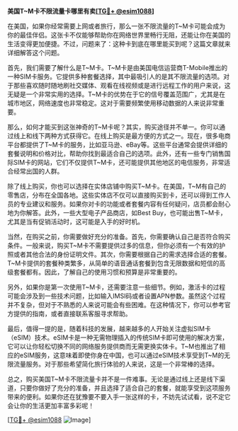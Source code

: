 **美国T~M卡不限流量卡哪里有卖[[TG💪+ @esim1088](https://t.me/s/esim1088)]**

在美国，如果你经常需要上网或者旅行，那么一张不限流量的T~M卡可能会成为你的最佳伴侣。这张卡不仅能够帮助你在网络世界里畅行无阻，还能让你在美国的生活变得更加便捷。不过，问题来了：这种卡到底在哪里能买到呢？这篇文章就来详细解答这个问题。

首先，我们需要了解什么是T~M卡。T~M卡是由美国电信运营商T-Mobile推出的一种SIM卡服务。它提供多种套餐选择，其中最吸引人的是其不限流量的选项。对于那些喜欢随时随地刷社交媒体、观看在线视频或是进行远程工作的用户来说，这无疑是一个非常实用的选择。T~M卡的优势在于它的信号覆盖范围广，尤其是在城市地区，网络速度也非常稳定。这对于需要频繁使用移动数据的人来说非常重要。

那么，如何才能买到这张神奇的T~M卡呢？其实，购买途径并不单一。你可以通过线上和线下两种方式获得它。在线上购买是最方便的方式之一。现在，很多电商平台都提供了T~M卡的服务，比如亚马逊、eBay等。这些平台通常会提供详细的套餐说明和价格对比，帮助你找到最适合自己的选项。此外，还有一些专门销售国际SIM卡的网站，它们不仅提供T~M卡，还可能提供其他地区的电信服务，非常适合经常出国的人群。

除了线上购买，你也可以选择在实体店铺中购买T~M卡。在美国，T~M有自己的零售店，分布在全国各地。这些实体店不仅可以直接购买到卡，还可以得到工作人员的专业建议和服务。如果你对卡的功能或者套餐内容有任何疑问，店员都会耐心地为你解答。此外，一些大型电子产品商店，如Best Buy，也可能出售T~M卡，尤其是当有促销活动时，这可能是入手的好时机。

当然，在购买之前，你需要做好充分的准备。首先，你需要确认自己是否符合购买条件。一般来说，购买T~M卡不需要提供过多的信息，但你必须有一个有效的护照或者其他合法的身份证明文件。其次，你需要根据自己的需求选择合适的套餐。T~M卡提供的套餐种类繁多，从简单的语音通话套餐到包含无限数据和短信的高级套餐都有。因此，了解自己的使用习惯和预算是非常重要的。

另外，如果你是第一次使用T~M卡，还需要注意一些细节。例如，激活卡的过程可能会涉及到一些技术问题，比如输入IMSI码或者设置APN参数。虽然这个过程并不复杂，但对于不熟悉的人来说可能会有些困难。在这种情况下，你可以参考官方提供的指南，或者直接联系客服寻求帮助。

最后，值得一提的是，随着科技的发展，越来越多的人开始关注虚拟SIM卡（eSIM）技术。eSIM卡是一种无需物理插入的传统SIM卡即可使用的解决方案，它可以让你轻松切换不同的网络服务提供商而无需更换实体卡。T~M也推出了相应的eSIM服务，这意味着即使你身在中国，也可以通过eSIM技术享受到T~M的无限流量服务。对于那些希望简化旅行体验的人来说，这是一个非常棒的选择。

总之，购买美国T~M卡不限流量卡并不是一件难事。无论是通过线上还是线下渠道，只要你做好了充分的准备，并且选择了适合自己的套餐，就能享受到这项服务带来的便利。如果你还在犹豫要不要入手一张这样的卡，不妨先试试看，说不定它会让你的生活更加丰富多彩呢！

[[TG💪+ @esim1088](https://t.me/s/esim1088) ![Image](https://i.postimg.cc/4NQfJmqS/Snipaste-2025-05-13-00-14-12.png)]